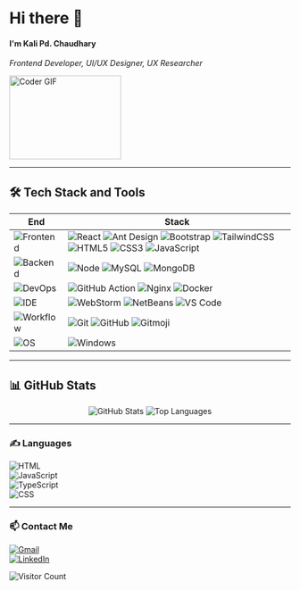# Hi there 👋

#### I'm Kali Pd. Chaudhary  
<i>Frontend Developer, UI/UX Designer, UX Researcher</i>  

<img src="https://media.giphy.com/media/SWoSkN6DxTszqIKEqv/giphy.gif" alt="Coder GIF" width="200" height="150" />

---

## 🛠 Tech Stack and Tools

| **End**                                                                  | **Stack**                                                                                                                                                                                                                                                                                                                       |
| ------------------------------------------------------------------------ | --------------------------------------------------------------------------------------------------------------------------------------------------------------------------------------------------------------------------------------------------------------------------------------------------------------------------- | 
| ![Frontend](https://img.shields.io/badge/-Frontend-black?style=flat)      | ![React](https://img.shields.io/badge/-React-52BAD7?style=flat&logo=react&logoColor=white) ![Ant Design](https://img.shields.io/badge/-Ant_Design-0170fe?style=flat&logo=ant-design) ![Bootstrap](https://img.shields.io/badge/-Bootstrap-6F2BF6?style=flat) ![TailwindCSS](https://img.shields.io/badge/-Tailwind-38BDF8?style=flat) ![HTML5](https://img.shields.io/badge/HTML5-E34F26?style=flat&logo=html5&logoColor=white&) ![CSS3](https://img.shields.io/badge/CSS3-1572B6?style=flat&logo=css3&logoColor=white) ![JavaScript](https://img.shields.io/badge/JavaScript-F7DF1E?style=flat&logo=javascript&logoColor=black) |
| ![Backend](https://img.shields.io/badge/-Backend-black?style=flat)        | ![Node](https://img.shields.io/badge/-Node-white?style=flat&logo=node.js) ![MySQL](https://img.shields.io/badge/-MYSQL-00758F?style=flat) ![MongoDB](https://img.shields.io/badge/-MongoDB-white?style=flat&logo=mongodb)                                                                                                                                                                   |
| ![DevOps](https://img.shields.io/badge/-DevOps-black?style=flat)          | ![GitHub Action][gitHub-action]  ![Nginx](https://img.shields.io/badge/-Nginx-CEF1D1?style=flat&logo=nginx)  ![Docker](https://img.shields.io/badge/-Docker-cbe3f2?style=flat&logo=docker)                                                                                                                                                                    |
| ![IDE](https://img.shields.io/badge/-IDE-black?style=flat)                | ![WebStorm](https://img.shields.io/badge/-WebStorm-3a3a3a?style=flat&logo=webstorm) ![NetBeans](https://img.shields.io/badge/-NetBeans-3a3a3a?style=flat&logo=netbeans) ![VS Code](https://img.shields.io/badge/-VS_Code-007ACC?style=flat&logo=Visual-Studio-Code)                                                 |
| ![Workflow](https://img.shields.io/badge/-Workflow-black?style=flat)      | ![Git](https://img.shields.io/badge/-Git-black?style=flat&logo=git) ![GitHub](https://img.shields.io/badge/-GitHub-black?style=flat&logo=github) ![Gitmoji][gitmoji]                                                                                                                                                       |
| ![OS](https://img.shields.io/badge/-OS-black?style=flat)                  | ![Windows](https://img.shields.io/badge/Windows-0078D6?style=flat&logo=windows&logoColor=white)                                                                                                                                                                                                 |   

[gitHub-action]: https://img.shields.io/badge/-GitHub_Actions-black?style=flat&logo=github  
[gitmoji]: https://img.shields.io/badge/-😉_Gitmoji_Commit_Workflow-black?style=flat  
[gcw]: https://github.com/arvinxx/gitmoji-commit-workflow

---

## 📊 GitHub Stats

<p align="center">
  <img src="https://github-readme-stats.vercel.app/api?username=kalichaudhary&show_icons=true&theme=dracula" alt="GitHub Stats" />
  <img src="https://github-readme-stats.vercel.app/api/top-langs/?username=kalichaudhary&layout=compact&theme=dracula" alt="Top Languages" />
</p>

---

### ✍️ Languages

![HTML](https://img.shields.io/badge/-HTML-E34F26?style=flat&logo=html5&logoColor=white)  
![JavaScript](https://img.shields.io/badge/-JavaScript-C69D00?style=flat&logo=javascript&logoColor=white)  
![TypeScript](https://img.shields.io/badge/-TypeScript-2f74c0?style=flat&logo=typescript&logoColor=white)  
![CSS](https://img.shields.io/badge/-CSS-254bdd?style=flat&logo=css3)

---

### 📫 Contact Me

[![Gmail](https://img.shields.io/badge/-Gmail-c14438?style=flat&logo=Gmail&logoColor=white)](mailto:kalichaudhary@gmail.com)  
[![LinkedIn](https://img.shields.io/badge/-LinkedIn-blue?style=flat&logo=Linkedin&logoColor=white)](https://www.linkedin.com/in/kalichaudhary)

![Visitor Count](https://komarev.com/ghpvc/?username=kalichaudhary&style=flat-square)

